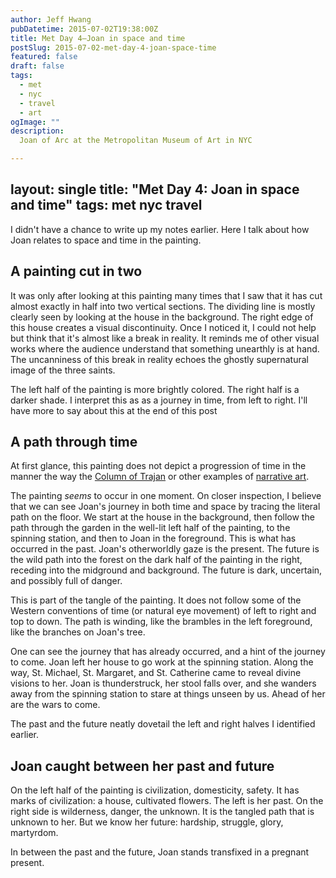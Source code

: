 ```yaml
---
author: Jeff Hwang
pubDatetime: 2015-07-02T19:38:00Z
title: Met Day 4–Joan in space and time
postSlug: 2015-07-02-met-day-4-joan-space-time
featured: false
draft: false
tags:
  - met
  - nyc
  - travel
  - art
ogImage: ""
description:
  Joan of Arc at the Metropolitan Museum of Art in NYC

---
```

layout: single
title: "Met Day 4: Joan in space and time"
tags: met nyc travel
---
I didn't have a chance to write up my notes earlier. Here I talk about how Joan relates to space and time in the painting.

## A painting cut in two

It was only after looking at this painting many times that I saw that it has cut almost exactly in half into two vertical sections. The dividing line is mostly clearly seen by looking at the house in the background. The right edge of this house creates a visual discontinuity. Once I noticed it, I could not help but think that it's almost like a break in reality. It reminds me of other visual works where the audience understand that something unearthly is at hand. The uncanniness of this break in reality echoes the ghostly supernatural image of the three saints. 

The left half of the painting is more brightly colored. The right half is a darker shade. I interpret this as as a journey in time, from left to right. I'll have more to say about this at the end of this post

## A path through time

At first glance, this painting does not depict a progression of time in the manner the way the [Column of Trajan](https://www.learner.org/courses/globalart/work/213/index.html) or other examples of [narrative art](http://arthistoryblogger.blogspot.com/2011/11/continuous-narrative-in-art.html).

The painting *seems* to occur in one moment. On closer inspection, I believe that we can see Joan's journey in both time and space by tracing the literal path on the floor. We start at the house in the background, then follow the path through the garden in the well-lit left half of the painting, to the spinning station, and then to Joan in the foreground. This is what has occurred in the past. Joan's otherworldly gaze is the present. The future is the wild path into the forest on the dark half of the painting in the right, receding into the midground and background. The future is dark, uncertain, and possibly full of danger.

 This is part of the tangle of the painting. It does not follow some of the Western conventions of time (or natural eye movement) of left to right and top to down. The path is winding, like the brambles in the left foreground, like the branches on Joan's tree.

One can see the journey that has already occurred, and a hint of the journey to come. Joan left her house to go work at the spinning station. Along the way, St. Michael, St. Margaret, and St. Catherine came to reveal divine visions to her. Joan is thunderstruck, her stool falls over, and she wanders away from the spinning station to stare at things unseen by us. Ahead of her are the wars to come.

The past and the future neatly dovetail the left and right halves I identified earlier.

## Joan caught between her past and future
On the left half of the painting is civilization, domesticity, safety.  It has marks of civilization: a house, cultivated flowers. The left is her past. On the right side is wilderness, danger, the unknown. It is the tangled path that is unknown to her. But we know her future: hardship, struggle, glory, martyrdom. 

In between the past and the future, Joan stands transfixed in a pregnant present.